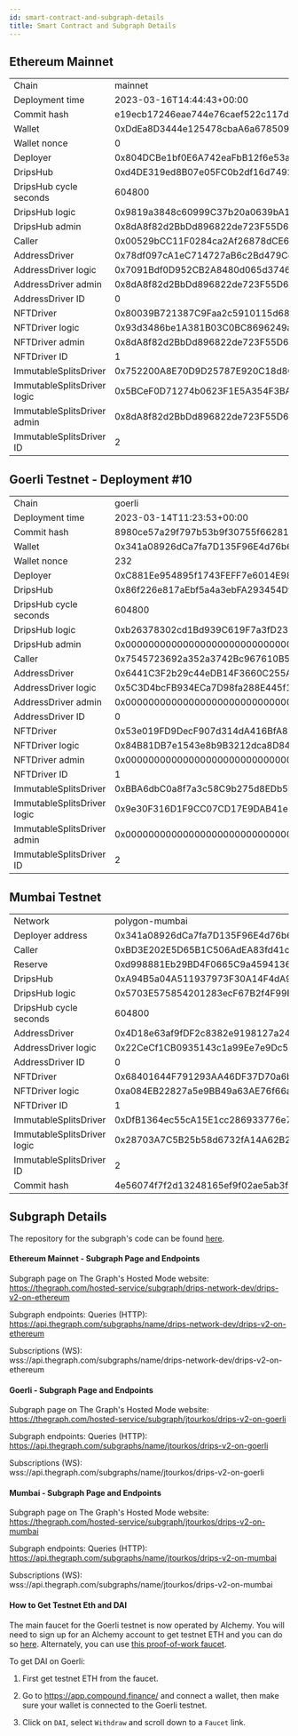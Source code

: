 ```yaml
---
id: smart-contract-and-subgraph-details
title: Smart Contract and Subgraph Details
---
```


## Ethereum Mainnet

<table>
<tr><td>Chain</td><td>mainnet</td></tr>
<tr><td>Deployment time</td><td>2023-03-16T14:44:43+00:00</td></tr>
<tr><td>Commit hash</td><td>e19ecb17246eae744e76caef522c117de0ec9aaf</td></tr>
<tr><td>Wallet</td><td>0xDdEa8D3444e125478cbaA6a678509DfbACef123f</td></tr>
<tr><td>Wallet nonce</td><td>0</td></tr>
<tr><td>Deployer</td><td>0x804DCBe1bf0E6A742eaFbB12f6e53acd92e3CA5a</td></tr>
<tr><td>DripsHub</td><td>0xd4DE319ed8B07e05FC0b2df16d749229478e494b</td></tr>
<tr><td>DripsHub cycle seconds</td><td>604800</td></tr>
<tr><td>DripsHub logic</td><td>0x9819a3848c60999C37b20a0639bA11d87609564d</td></tr>
<tr><td>DripsHub admin</td><td>0x8dA8f82d2BbDd896822de723F55D6EdF416130ba</td></tr>
<tr><td>Caller</td><td>0x00529bCC11F0284ca2Af26878dCE6592bb42D3CA</td></tr>
<tr><td>AddressDriver</td><td>0x78df097cA1eC714727aB6c2Bd479Ce1A0f5d58d1</td></tr>
<tr><td>AddressDriver logic</td><td>0x7091Bdf0D952CB2A8480d065d37467eed45D410E</td></tr>
<tr><td>AddressDriver admin</td><td>0x8dA8f82d2BbDd896822de723F55D6EdF416130ba</td></tr>
<tr><td>AddressDriver ID</td><td>0</td></tr>
<tr><td>NFTDriver</td><td>0x80039B721387C9Faa2c5910115d68C634eF893C8</td></tr>
<tr><td>NFTDriver logic</td><td>0x93d3486be1A381B03C0BC8696249a00de55683eA</td></tr>
<tr><td>NFTDriver admin</td><td>0x8dA8f82d2BbDd896822de723F55D6EdF416130ba</td></tr>
<tr><td>NFTDriver ID</td><td>1</td></tr>
<tr><td>ImmutableSplitsDriver</td><td>0x752200A8E70D9D25787E920C18d8Cf9D94301c36</td></tr>
<tr><td>ImmutableSplitsDriver logic</td><td>0x5BCeF0D71274b0623F1E5A354F3BADb60Fd4e29C</td></tr>
<tr><td>ImmutableSplitsDriver admin</td><td>0x8dA8f82d2BbDd896822de723F55D6EdF416130ba</td></tr>
<tr><td>ImmutableSplitsDriver ID</td><td>2</td></tr>
</table>

## Goerli Testnet - Deployment #10

<table>
<tr><td>Chain</td><td>goerli</td></tr>
<tr><td>Deployment time</td><td>2023-03-14T11:23:53+00:00</td></tr>
<tr><td>Commit hash</td><td>8980ce57a29f797b53b9f30755f6628185b66c57</td></tr>
<tr><td>Wallet</td><td>0x341a08926dCa7fa7D135F96E4d76b696e5f6d38d</td></tr>
<tr><td>Wallet nonce</td><td>232</td></tr>
<tr><td>Deployer</td><td>0xC881Ee954895f1743FEFF7e6014E98BEf988FDc8</td></tr>
<tr><td>DripsHub</td><td>0x86f226e817aEbf5a4a3ebFA293454Df14460f360</td></tr>
<tr><td>DripsHub cycle seconds</td><td>604800</td></tr>
<tr><td>DripsHub logic</td><td>0xb26378302cd1Bd939C619F7a3fD23F4a646627bD</td></tr>
<tr><td>DripsHub admin</td><td>0x000000000000000000000000000000000000dEaD</td></tr>
<tr><td>Caller</td><td>0x7545723692a352a3742Bc967610B55a136E91F16</td></tr>
<tr><td>AddressDriver</td><td>0x6441C3F2b29c44eDB14F3660C255Aca7bCC40ccE</td></tr>
<tr><td>AddressDriver logic</td><td>0x5C3D4bcFB934ECa7D98fa288E445f1659372FB59</td></tr>
<tr><td>AddressDriver admin</td><td>0x000000000000000000000000000000000000dEaD</td></tr>
<tr><td>AddressDriver ID</td><td>0</td></tr>
<tr><td>NFTDriver</td><td>0x53e019FD9DecF907d314dA416BfA816C2CAEeDef</td></tr>
<tr><td>NFTDriver logic</td><td>0x84B81DB7e1543e8b9B3212dca8D845eEC5c2B17D</td></tr>
<tr><td>NFTDriver admin</td><td>0x000000000000000000000000000000000000dEaD</td></tr>
<tr><td>NFTDriver ID</td><td>1</td></tr>
<tr><td>ImmutableSplitsDriver</td><td>0xBBA6dbC0a8f7a3c58C9b275d8EDb5F7c6319AA25</td></tr>
<tr><td>ImmutableSplitsDriver logic</td><td>0x9e30F316D1F9CC07CD17E9DAB41e71f7aD51DBA8</td></tr>
<tr><td>ImmutableSplitsDriver admin</td><td>0x000000000000000000000000000000000000dEaD</td></tr>
<tr><td>ImmutableSplitsDriver ID</td><td>2</td></tr>
</table>

## Mumbai Testnet 

<table>
<tr><td>Network</td><td>polygon-mumbai</td></tr>
<tr><td>Deployer address</td><td>0x341a08926dCa7fa7D135F96E4d76b696e5f6d38d</td></tr>
<tr><td>Caller</td><td>0xBD3E202E5D65B1C506AdEA83fd41c53799c6D565</td></tr>
<tr><td>Reserve</td><td>0xd998881Eb29BD4F0665C9a45941369C7226c71f2</td></tr>
<tr><td>DripsHub</td><td>0xA94B5a04A511937973F30A14F4dA9f30E8E35EB6</td></tr>
<tr><td>DripsHub logic</td><td>0x5703E575854201283ecF67B2f4F99BBC4052699E</td></tr>
<tr><td>DripsHub cycle seconds</td><td>604800</td></tr>
<tr><td>AddressDriver</td><td>0x4D18e63af9fDF2c8382e9198127a24aDA0DD57d9</td></tr>
<tr><td>AddressDriver logic</td><td>0x22CeCf1CB0935143c1a99Ee7e9Dc57f8Acb5063F</td></tr>
<tr><td>AddressDriver ID</td><td>0</td></tr>
<tr><td>NFTDriver</td><td>0x68401644F791293AA46DF37D70a6b4F1A7e88Ab7</td></tr>
<tr><td>NFTDriver logic</td><td>0xa084EB22827a5e9BB49a63AE76f66ac47A607B88</td></tr>
<tr><td>NFTDriver ID</td><td>1</td></tr>
<tr><td>ImmutableSplitsDriver</td><td>0xDfB1364ec55cA15E1cc286933776e70252EC1e39</td></tr>
<tr><td>ImmutableSplitsDriver logic</td><td>0x28703A7C5B25b58d6732fA14A62B25aFae189e38</td></tr>
<tr><td>ImmutableSplitsDriver ID</td><td>2</td></tr>
<tr><td>Commit hash</td><td>4e56074f7f2d13248165ef9f02ae5ab3f8d773dd</td></tr>
</table>

## Subgraph Details

The repository for the subgraph's code can be found 
<a href="https://github.com/radicle-dev/drips-subgraph/tree/v2" target="_blank">here</a>.

#### Ethereum Mainnet - Subgraph Page and Endpoints

Subgraph page on The Graph's Hosted Mode website:
<br><a href="https://thegraph.com/hosted-service/subgraph/drips-network-dev/drips-v2-on-ethereum" target="_blank">https://thegraph.com/hosted-service/subgraph/drips-network-dev/drips-v2-on-ethereum</a>

Subgraph endpoints:
Queries (HTTP):
<br>https://api.thegraph.com/subgraphs/name/drips-network-dev/drips-v2-on-ethereum

Subscriptions (WS):
<br>wss://api.thegraph.com/subgraphs/name/drips-network-dev/drips-v2-on-ethereum

#### Goerli - Subgraph Page and Endpoints

Subgraph page on The Graph's Hosted Mode website:
<br><a href="https://thegraph.com/hosted-service/subgraph/jtourkos/drips-v2-on-goerli" target="_blank">https://thegraph.com/hosted-service/subgraph/jtourkos/drips-v2-on-goerli</a>

Subgraph endpoints:
Queries (HTTP):
<br>https://api.thegraph.com/subgraphs/name/jtourkos/drips-v2-on-goerli

Subscriptions (WS):
<br>wss://api.thegraph.com/subgraphs/name/jtourkos/drips-v2-on-goerli

#### Mumbai - Subgraph Page and Endpoints

Subgraph page on The Graph's Hosted Mode website:
<br><a href="https://thegraph.com/hosted-service/subgraph/jtourkos/drips-v2-on-mumbai" target="_blank">https://thegraph.com/hosted-service/subgraph/jtourkos/drips-v2-on-mumbai</a>

Subgraph endpoints:
Queries (HTTP):
<br>https://api.thegraph.com/subgraphs/name/jtourkos/drips-v2-on-mumbai

Subscriptions (WS):
<br>wss://api.thegraph.com/subgraphs/name/jtourkos/drips-v2-on-mumbai

#### How to Get Testnet Eth and DAI

The main faucet for the Goerli testnet is now operated by Alchemy. You will need to sign up for an Alchemy account to get testnet
ETH and you can do so [here][gf]. Alternately, you can use [this proof-of-work faucet][gp].

To get DAI on Goerli:

1. First get testnet ETH from the faucet.

2. Go to <a href="https://app.compound.finance/" target="_blank">https://app.compound.finance/</a> and connect a wallet, then make sure your wallet is connected to the Goerli testnet.

3. Click on `DAI`, select `Withdraw` and scroll down to a `Faucet` link.


[gf]: https://goerlifaucet.com/
[gp]: https://goerli-faucet.pk910.de/
[sb]: https://goerlifaucet.com/